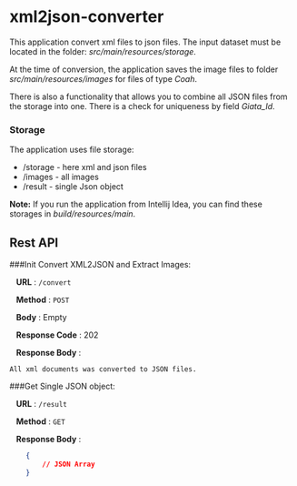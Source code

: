 # xml2json-converter

This application convert xml files to json files. The input dataset must be located in the folder: _src/main/resources/storage_.

At the time of conversion, the application saves the image files to folder _src/main/resources/images_ for files of type _Coah_.

There is also a functionality that allows you to combine all JSON files from the storage into one. There is a check for uniqueness by field _Giata_Id_.

### Storage

The application uses file storage:

- /storage - here xml and json files
- /images - all images
- /result - single Json object

**Note:** If you run the application from Intellij Idea, you can find these storages in _build/resources/main_.

## Rest API
###Init Convert XML2JSON and Extract Images:

&nbsp;&nbsp; **URL** : `/convert`

&nbsp;&nbsp; **Method** : `POST`

&nbsp;&nbsp; **Body** : Empty

&nbsp;&nbsp; **Response Code** : 202

&nbsp;&nbsp; **Response Body** :
```text
All xml documents was converted to JSON files.
```

###Get Single JSON object:

&nbsp;&nbsp; **URL** : `/result`

&nbsp;&nbsp; **Method** : `GET`

&nbsp;&nbsp; **Response Body** :
```json
    {
        // JSON Array
    }
```

